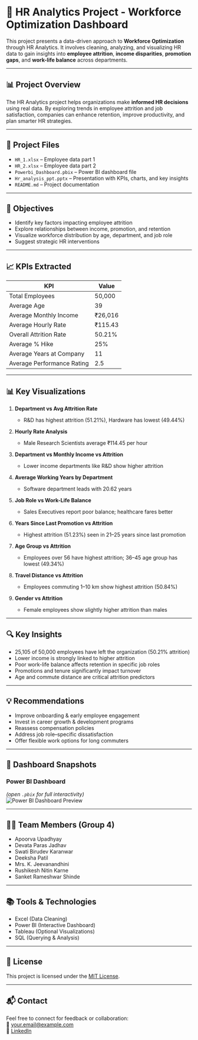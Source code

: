 # 👥 HR Analytics Project - Workforce Optimization Dashboard

This project presents a data-driven approach to **Workforce Optimization** through HR Analytics. It involves cleaning, analyzing, and visualizing HR data to gain insights into **employee attrition**, **income disparities**, **promotion gaps**, and **work-life balance** across departments.

---

## 📊 Project Overview

The HR Analytics project helps organizations make **informed HR decisions** using real data. By exploring trends in employee attrition and job satisfaction, companies can enhance retention, improve productivity, and plan smarter HR strategies.

---

## 📂 Project Files

- `HR_1.xlsx` – Employee data part 1  
- `HR_2.xlsx` – Employee data part 2  
- `Powerbi_Dashboard.pbix` – Power BI dashboard file  
- `Hr_analysis_ppt.pptx` – Presentation with KPIs, charts, and key insights  
- `README.md` – Project documentation  

---

## 🎯 Objectives

- Identify key factors impacting employee attrition  
- Explore relationships between income, promotion, and retention  
- Visualize workforce distribution by age, department, and job role  
- Suggest strategic HR interventions

---

## 📈 KPIs Extracted

| KPI                                | Value          |
|-----------------------------------|----------------|
| Total Employees                   | 50,000         |
| Average Age                       | 39             |
| Average Monthly Income            | ₹26,016        |
| Average Hourly Rate              | ₹115.43        |
| Overall Attrition Rate            | 50.21%         |
| Average % Hike                    | 25%            |
| Average Years at Company          | 11             |
| Average Performance Rating        | 2.5            |

---

## 📊 Key Visualizations

1. **Department vs Avg Attrition Rate**  
   - R&D has highest attrition (51.21%), Hardware has lowest (49.44%)

2. **Hourly Rate Analysis**  
   - Male Research Scientists average ₹114.45 per hour

3. **Department vs Monthly Income vs Attrition**  
   - Lower income departments like R&D show higher attrition

4. **Average Working Years by Department**  
   - Software department leads with 20.62 years

5. **Job Role vs Work-Life Balance**  
   - Sales Executives report poor balance; healthcare fares better

6. **Years Since Last Promotion vs Attrition**  
   - Highest attrition (51.23%) seen in 21–25 years since last promotion

7. **Age Group vs Attrition**  
   - Employees over 56 have highest attrition; 36–45 age group has lowest (49.34%)

8. **Travel Distance vs Attrition**  
   - Employees commuting 1–10 km show highest attrition (50.84%)

9. **Gender vs Attrition**  
   - Female employees show slightly higher attrition than males

---

## 🔍 Key Insights

- 25,105 of 50,000 employees have left the organization (50.21% attrition)
- Lower income is strongly linked to higher attrition
- Poor work-life balance affects retention in specific job roles
- Promotions and tenure significantly impact turnover
- Age and commute distance are critical attrition predictors

---

## 💡 Recommendations

- Improve onboarding & early employee engagement  
- Invest in career growth & development programs  
- Reassess compensation policies  
- Address job role–specific dissatisfaction  
- Offer flexible work options for long commuters  

---

## 📸 Dashboard Snapshots

### Power BI Dashboard  
*(open `.pbix` for full interactivity)*  
![Power BI Dashboard Preview](https://github.com/user-attachments/assets/YOUR_IMAGE_ID_HERE)

---

## 👨‍💻 Team Members (Group 4)

- Apoorva Upadhyay  
- Devata Paras Jadhav  
- Swati Birudev Karanwar  
- Deeksha Patil  
- Mrs. K. Jeevanandhini  
- Rushikesh Nitin Karne  
- Sanket Rameshwar Shinde

---

## 📚 Tools & Technologies

- Excel (Data Cleaning)  
- Power BI (Interactive Dashboard)  
- Tableau (Optional Visualizations)  
- SQL (Querying & Analysis)  

---

## 📜 License

This project is licensed under the [MIT License](LICENSE).

---

## 📬 Contact

Feel free to connect for feedback or collaboration:  
📧 your.email@example.com  
🔗 [LinkedIn](https://www.linkedin.com/)
